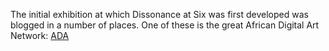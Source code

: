 The initial exhibition at which Dissonance at Six was first developed was blogged in a number of places.
One of these is the great African Digital Art Network: [ADA](http://www.africandigitalart.com/2013/06/meaning-motion/ "Meaning Motion African Digital Art")
